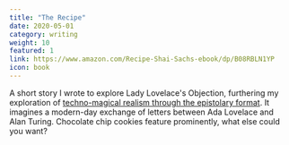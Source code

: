 ```yaml
---
title: "The Recipe"
date: 2020-05-01
category: writing
weight: 10
featured: 1
link: https://www.amazon.com/Recipe-Shai-Sachs-ebook/dp/B08RBLN1YP
icon: book
---
```


A short story I wrote to explore Lady Lovelace's Objection, furthering my exploration of [techno-magical realism through the epistolary format](https://shaisachs.com/2020/11/29/the-recipe.html). It imagines a modern-day exchange of letters between Ada Lovelace and Alan Turing. Chocolate chip cookies feature prominently, what else could you want?
